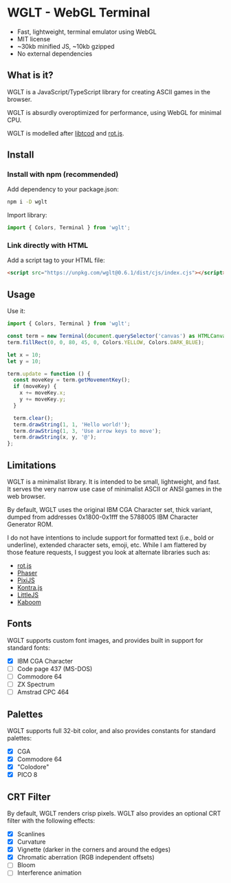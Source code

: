 # WGLT - WebGL Terminal

- Fast, lightweight, terminal emulator using WebGL
- MIT license
- ~30kb minified JS, ~10kb gzipped
- No external dependencies

## What is it?

WGLT is a JavaScript/TypeScript library for creating ASCII games in the browser.

WGLT is absurdly overoptimized for performance, using WebGL for minimal CPU.

WGLT is modelled after [libtcod](https://github.com/libtcod/libtcod) and [rot.js](https://ondras.github.io/rot.js/hp/).

## Install

### Install with npm (recommended)

Add dependency to your package.json:

```bash
npm i -D wglt
```

Import library:

```typescript
import { Colors, Terminal } from 'wglt';
```

### Link directly with HTML

Add a script tag to your HTML file:

```html
<script src="https://unpkg.com/wglt@0.6.1/dist/cjs/index.cjs"></script>
```

## Usage

Use it:

```typescript
import { Colors, Terminal } from 'wglt';

const term = new Terminal(document.querySelector('canvas') as HTMLCanvasElement, 80, 45);
term.fillRect(0, 0, 80, 45, 0, Colors.YELLOW, Colors.DARK_BLUE);

let x = 10;
let y = 10;

term.update = function () {
  const moveKey = term.getMovementKey();
  if (moveKey) {
    x += moveKey.x;
    y += moveKey.y;
  }

  term.clear();
  term.drawString(1, 1, 'Hello world!');
  term.drawString(1, 3, 'Use arrow keys to move');
  term.drawString(x, y, '@');
};
```

## Limitations

WGLT is a minimalist library. It is intended to be small, lightweight, and fast. It serves the very narrow use case of minimalist ASCII or ANSI games in the web browser.

By default, WGLT uses the original IBM CGA Character set, thick variant, dumped from addresses 0x1800-0x1fff the 5788005 IBM Character Generator ROM.

I do not have intentions to include support for formatted text (i.e., bold or underline), extended character sets, emoji, etc. While I am flattered by those feature requests, I suggest you look at alternate libraries such as:

- [rot.js](https://ondras.github.io/rot.js/hp/)
- [Phaser](https://phaser.io/)
- [PixiJS](https://pixijs.com/)
- [Kontra.js](https://github.com/straker/kontra)
- [LittleJS](https://github.com/KilledByAPixel/LittleJS)
- [Kaboom](https://kaboomjs.com/)

## Fonts

WGLT supports custom font images, and provides built in support for standard fonts:

- [x] IBM CGA Character
- [ ] Code page 437 (MS-DOS)
- [ ] Commodore 64
- [ ] ZX Spectrum
- [ ] Amstrad CPC 464

## Palettes

WGLT supports full 32-bit color, and also provides constants for standard palettes:

- [x] CGA
- [x] Commodore 64
- [x] "Colodore"
- [x] PICO 8

## CRT Filter

By default, WGLT renders crisp pixels. WGLT also provides an optional CRT filter with the following effects:

- [x] Scanlines
- [x] Curvature
- [x] Vignette (darker in the corners and around the edges)
- [x] Chromatic aberration (RGB independent offsets)
- [ ] Bloom
- [ ] Interference animation

